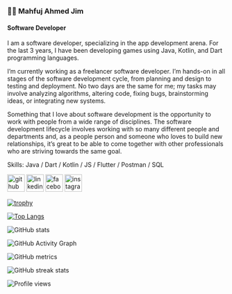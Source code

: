 ### 👨‍💻 Mahfuj Ahmed Jim
#### Software Developer

I am a software developer, specializing in the app development arena. For the last 3 years, I have been developing games using Java, Kotlin, and Dart programming languages.

I’m currently working as a freelancer software developer. I’m hands-on in all stages of the software development cycle, from planning and design to testing and deployment. No two days are the same for me; my tasks may involve analyzing algorithms, altering code, fixing bugs, brainstorming ideas, or integrating new systems.

Something that I love about software development is the opportunity to work with people from a wide range of disciplines. The software development lifecycle involves working with so many different people and departments and, as a people person and someone who loves to build new relationships, it’s great to be able to come together with other professionals who are striving towards the same goal.

Skills: Java / Dart / Kotlin / JS / Flutter / Postman / SQL



[<img src='https://cdn.jsdelivr.net/npm/simple-icons@3.0.1/icons/github.svg' alt='github' height='40'>](https://github.com/mahfuj-ahmed-jim)  [<img src='https://cdn.jsdelivr.net/npm/simple-icons@3.0.1/icons/linkedin.svg' alt='linkedin' height='40'>](https://www.linkedin.com/in/mahfuj-ahmed-jim-108771204//)  [<img src='https://cdn.jsdelivr.net/npm/simple-icons@3.0.1/icons/facebook.svg' alt='facebook' height='40'>](https://www.facebook.com/mahfuj.ahmed.jim.7712)  [<img src='https://cdn.jsdelivr.net/npm/simple-icons@3.0.1/icons/instagram.svg' alt='instagram' height='40'>](https://www.instagram.com/mahfuj_ahmedjim/)  

[![trophy](https://github-profile-trophy.vercel.app/?username=mahfuj-ahmed-jim)](https://github.com/ryo-ma/github-profile-trophy)

[![Top Langs](https://github-readme-stats.vercel.app/api/top-langs/?username=mahfuj-ahmed-jim)](https://github.com/anuraghazra/github-readme-stats)

![GitHub stats](https://github-readme-stats.vercel.app/api?username=mahfuj-ahmed-jim&show_icons=true&count_private=true)  

![GitHub Activity Graph](https://activity-graph.herokuapp.com/graph?username=mahfuj-ahmed-jim)  

![GitHub metrics](https://metrics.lecoq.io/mahfuj-ahmed-jim)  

![GitHub streak stats](https://streak-stats.demolab.com/?user=mahfuj-ahmed-jim)  

![Profile views](https://gpvc.arturio.dev/mahfuj-ahmed-jim)  
